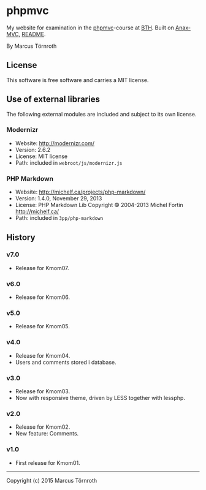 phpmvc
==================================

My website for examination in the [phpmvc](http://dbwebb.se/phpmvc)-course at [BTH](http://bth.se). Built on [Anax-MVC](https://github.com/mosbth/Anax-MVC), [README](http://github.com/mosbth/Anax-MVC/README.md).

By Marcus Törnroth


License 
----------------------------------

This software is free software and carries a MIT license.


Use of external libraries
----------------------------------

The following external modules are included and subject to its own license.


### Modernizr
* Website: http://modernizr.com/
* Version: 2.6.2
* License: MIT license 
* Path: included in `webroot/js/modernizr.js`


### PHP Markdown
* Website: http://michelf.ca/projects/php-markdown/
* Version: 1.4.0, November 29, 2013
* License: PHP Markdown Lib Copyright © 2004-2013 Michel Fortin http://michelf.ca/ 
* Path: included in `3pp/php-markdown`


History
----------------------------------

### v7.0
* Release for Kmom07.


### v6.0
* Release for Kmom06.


### v5.0
* Release for Kmom05.


### v4.0
* Release for Kmom04.
* Users and comments stored i database.


### v3.0
* Release for Kmom03.
* Now with responsive theme, driven by LESS together with lessphp.


### v2.0
* Release for Kmom02.
* New feature: Comments.


### v1.0
* First release for Kmom01.


----------------------------------
Copyright (c) 2015 Marcus Törnroth
